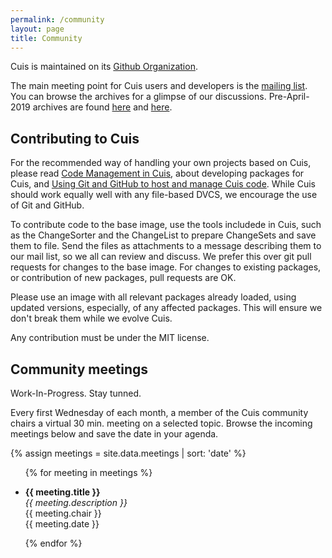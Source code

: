```yaml
---
permalink: /community
layout: page
title: Community
---
```


Cuis is maintained on its [Github Organization](https://github.com/Cuis-Smalltalk/Cuis-Smalltalk-Dev). 

The main meeting point for Cuis users and developers is the [mailing list](https://lists.cuis.st/mailman/listinfo/cuis-dev). You can browse the archives for a glimpse of our discussions. Pre-April-2019 archives are found [here](http://cuis-smalltalk.org/pipermail/cuis-dev_cuis-smalltalk.org/) and [here](http://jvuletich.org/mailman/listinfo/cuis_jvuletich.org).

## Contributing to Cuis

For the recommended way of handling your own projects based on Cuis, please read [Code Management in Cuis](Documentation/CodeManagementInCuis.md), about developing packages for Cuis, and [Using Git and GitHub to host and manage Cuis code](Documentation/CuisAndGitHub.md). While Cuis should work equally well with any file-based DVCS, we encourage the use of Git and GitHub.

To contribute code to the base image, use the tools includede in Cuis, such as the ChangeSorter and the ChangeList to prepare ChangeSets and save them to file. Send the files as attachments to a message describing them to our mail list, so we all can review and discuss. We prefer this over git pull requests for changes to the base image. For changes to existing packages, or contribution of new packages, pull requests are OK.

Please use an image with all relevant packages already loaded, using updated versions, especially, of any affected packages. This will ensure we don't break them while we evolve Cuis.

Any contribution must be under the MIT license.


## Community meetings

Work-In-Progress. Stay tunned.

Every first Wednesday of each month, a member of the Cuis community
chairs a virtual 30 min. meeting on a selected topic. Browse the
incoming meetings below and save the date in your agenda.

<script src="//cdnjs.cloudflare.com/ajax/libs/list.js/2.3.1/list.min.js"></script>

{% assign meetings = site.data.meetings | sort: 'date' %} 

<div id="meeting-list">
  <ul class="list">
    {% for meeting in meetings %}
    <li>
      <p><strong>{{ meeting.title }}</strong><br>
	<em>{{ meeting.description }}</em><br>
	{{ meeting.chair }}<br>
	{{ meeting.date }}</p>			
    </li>
    {% endfor %}
  </ul>
</div>

<script>

var options = {
    valueNames: [ 'title', 'description', 'chair', 'date'],
	pagination: true,
	page: 30
};

var meetingList = new List('meeting-list', options);

</script>
